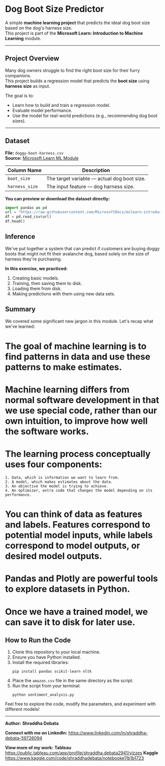 # Dog Boot Size Predictor

A simple **machine learning project** that predicts the ideal dog boot size based on the dog's harness size.  
This project is part of the **Microsoft Learn: Introduction to Machine Learning** module.

---

##  Project Overview

Many dog owners struggle to find the right boot size for their furry companions.  
This project builds a regression model that predicts the **boot size** using **harness size** as input.

The goal is to:
- Learn how to build and train a regression model.
- Evaluate model performance.
- Use the model for real-world predictions (e.g., recommending dog boot sizes).

---

##  Dataset

**File:** `doggy-boot-harness.csv`  
**Source:** [Microsoft Learn ML Module](https://learn.microsoft.com/en-us/training/modules/introduction-to-machine-learning/5-exercise-improve-models)

| Column Name    | Description |
|----------------|-------------|
| `boot_size`    | The target variable — actual dog boot size. |
| `harness_size` | The input feature — dog harness size. |

**You can preview or download the dataset directly:**
```python
import pandas as pd
url = "https://raw.githubusercontent.com/MicrosoftDocs/mslearn-introduction-to-machine-learning/main/Data/doggy-boot-harness.csv"
df = pd.read_csv(url)
df.head()
```

##  Inference
We've put together a system that can predict if customers are buying doggy boots that might not fit their avalanche dog, based solely on the size of harness they're purchasing. 

**In this exercise, we practiced:**

1. Creating basic models.
2. Training, then saving them to disk.
3. Loading them from disk.
4. Making predictions with them using new data sets.

## Summary
We covered some significant new jargon in this module. Let's recap what we've learned:

# The goal of machine learning is to find patterns in data and use these patterns to make estimates.

# Machine learning differs from normal software development in that we use special code, rather than our own intuition, to improve how well the software works.

# The learning process conceptually uses four components:
    1. Data, which is information we want to learn from.
    2. A model, which makes estimates about the data.
    3. An objective the model is trying to achieve.
    4. An optimizer, extra code that changes the model depending on its performance.

# You can think of data as features and labels. Features correspond to potential model inputs, while labels correspond to model outputs, or desired model outputs.

# Pandas and Plotly are powerful tools to explore datasets in Python.

# Once we have a trained model, we can save it to disk for later use.


## How to Run the Code

1.  Clone this repository to your local machine.
2.  Ensure you have Python installed.
3.  Install the required libraries:
    ```
    pip install pandas scikit-learn nltk
    ```
4.  Place the `amazon.csv` file in the same directory as the script.
5.  Run the script from your terminal:
    ```
    python sentiment_analysis.py
    ```

Feel free to explore the code, modify the parameters, and experiment with different models!

---

**Author:** **Shraddha Debata**

**Connect with me on LinkedIn:**  https://www.linkedin.com/in/shraddha-debata-59726094

**View more of my work:** 
**Tableau** https://public.tableau.com/app/profile/shraddha.debata2941/vizzes 
**Kaggle** https://www.kaggle.com/code/shraddhadebata/notebooke11b1b1723
